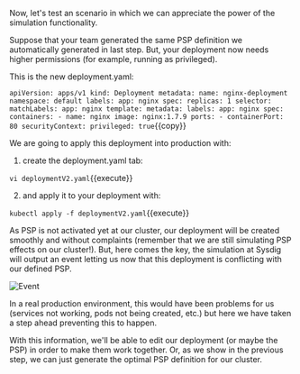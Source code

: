 Now, let's test an scenario in which we can appreciate the power of the simulation functionality. 

Suppose that your team generated the same PSP definition we automatically generated in last step. But, your deployment now needs higher permissions (for example, running as privileged).

This is the new deployment.yaml:

`
apiVersion: apps/v1
kind: Deployment
metadata:
  name: nginx-deployment
  namespace: default
  labels:
    app: nginx
spec:
  replicas: 1
  selector:
    matchLabels:
      app: nginx
  template:
    metadata:
      labels:
        app: nginx
    spec:
      containers:
      - name: nginx
        image: nginx:1.7.9
        ports:
        - containerPort: 80
        securityContext:
          privileged: true
`{{copy}}

We are going to apply this deployment into production with:

1. create the deployment.yaml tab:

`vi deploymentV2.yaml`{{execute}}

2. and apply it to your deployment with: 

`kubectl apply -f deploymentV2.yaml`{{execute}}

As PSP is not activated yet at our cluster, our deployment will be created smoothly and without complaints (remember that we are still simulating PSP effects on our cluster!). But, here comes the key, the simulation at Sysdig will output an event letting us now that this deployment is conflicting with our defined PSP. 

![Event](/sysdig/courses/secure/secure-pod-policy-advisor/assets/image2.png)

In a real production environment, this would have been problems for us (services not working, pods not being created, etc.) but here we have taken a step ahead preventing this to happen. 

With this information, we'll be able to edit our deployment (or maybe the PSP) in order to make them work together. Or, as we show in the previous step, we can just generate the optimal PSP definition for our cluster.